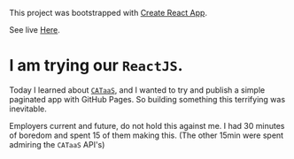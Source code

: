 This project was bootstrapped with [Create React App](https://github.com/facebook/create-react-app).

See live [Here](https://kyle-west.github.io/infinite-cats/).

# I am trying our `ReactJS`.

Today I learned about [`CATaaS`](https://cataas.com/#/), and I wanted to try and publish a simple paginated app with GitHub Pages. So building something this terrifying was inevitable.

Employers current and future, do not hold this against me. I had 30 minutes of boredom and spent 15 of them making this. (The other 15min were spent admiring the `CATaaS` API's)
